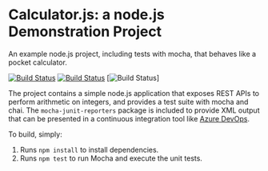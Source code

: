 Calculator.js: a node.js Demonstration Project
==============================================
An example node.js project, including tests with mocha, that behaves like
a pocket calculator.

[![Build Status](https://dev.azure.com/williamgomesAZ-400/Lab6B/_apis/build/status/WSGomes11.calculator?branchName=master)](https://dev.azure.com/williamgomesAZ-400/Lab6B/_build/latest?definitionId=9&branchName=master)
[![Build Status](https://dev.azure.com/williamgomesAZ-400/Lab6B/_apis/build/status/WSGomes11.calculator?branchName=master)](https://dev.azure.com/williamgomesAZ-400/Lab6B/_build/latest?definitionId=9&branchName=master)
[![Build Status](https://dev.azure.com/williamgomesAZ-400/Lab6B/_apis/build/status/WSGomes11.calculator?branchName=master)]

The project contains a simple node.js application that exposes REST APIs
to perform arithmetic on integers, and provides a test suite with mocha
and chai.  The `mocha-junit-reporters` package is included to provide XML
output that can be presented in a continuous integration tool like
[Azure DevOps](https://azure.com/devops).

To build, simply:

1. Runs `npm install` to install dependencies.
2. Runs `npm test` to run Mocha and execute the unit tests.

